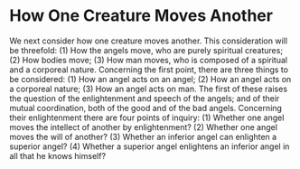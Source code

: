 # How One Creature Moves Another

We next consider how one creature moves another. This consideration will be threefold: (1) How the angels move, who are purely spiritual creatures; (2) How bodies move; (3) How man moves, who is composed of a spiritual and a corporeal nature.  Concerning the first point, there are three things to be considered: (1) How an angel acts on an angel; (2) How an angel acts on a corporeal nature; (3) How an angel acts on man.  The first of these raises the question of the enlightenment and speech of the angels; and of their mutual coordination, both of the good and of the bad angels.  Concerning their enlightenment there are four points of inquiry:
(1) Whether one angel moves the intellect of another by enlightenment?
(2) Whether one angel moves the will of another?
(3) Whether an inferior angel can enlighten a superior angel?
(4) Whether a superior angel enlightens an inferior angel in all that he knows himself?